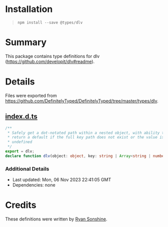 # Installation
> `npm install --save @types/dlv`

# Summary
This package contains type definitions for dlv (https://github.com/developit/dlv#readme).

# Details
Files were exported from https://github.com/DefinitelyTyped/DefinitelyTyped/tree/master/types/dlv.
## [index.d.ts](https://github.com/DefinitelyTyped/DefinitelyTyped/tree/master/types/dlv/index.d.ts)
````ts
/**
 * Safely get a dot-notated path within a nested object, with ability to
 * return a default if the full key path does not exist or the value is
 * undefined
 */
export = dlv;
declare function dlv(object: object, key: string | Array<string | number>, defaultValue?: any): any;

````

### Additional Details
 * Last updated: Mon, 06 Nov 2023 22:41:05 GMT
 * Dependencies: none

# Credits
These definitions were written by [Ryan Sonshine](https://github.com/ryansonshine).
